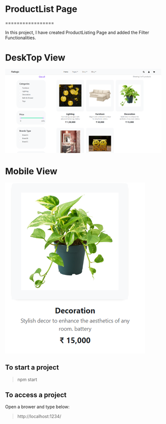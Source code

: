 # ProductList Page

=================

In this project, I have created ProductListing Page and added the Filter Functionalities.

# DeskTop View 
![](https://github.com/Nikitadhonnar16/productlist/blob/master/images/desktop_view.png)

# Mobile View
![](https://github.com/Nikitadhonnar16/productlist/blob/master/images/mobile_view.png)

## To start a project

> npm start

## To access a project

Open a brower and type below:

> http://localhost:1234/
